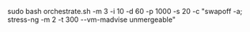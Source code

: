 sudo bash orchestrate.sh -m 3 -i 10 -d 60 -p 1000 -s 20 -c "swapoff -a; stress-ng -m 2 -t 300 --vm-madvise unmergeable"